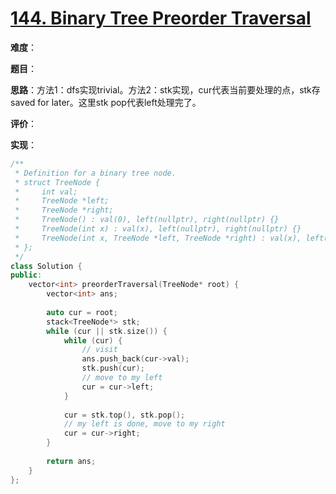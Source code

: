 # [144. Binary Tree Preorder Traversal](https://leetcode.com/problems/binary-tree-preorder-traversal/)

**难度**：

**题目**：

**思路**：方法1：dfs实现trivial。方法2：stk实现，cur代表当前要处理的点，stk存saved for later。这里stk pop代表left处理完了。

**评价**：

**实现**：

```cpp
/**
 * Definition for a binary tree node.
 * struct TreeNode {
 *     int val;
 *     TreeNode *left;
 *     TreeNode *right;
 *     TreeNode() : val(0), left(nullptr), right(nullptr) {}
 *     TreeNode(int x) : val(x), left(nullptr), right(nullptr) {}
 *     TreeNode(int x, TreeNode *left, TreeNode *right) : val(x), left(left), right(right) {}
 * };
 */
class Solution {
public:
    vector<int> preorderTraversal(TreeNode* root) {
        vector<int> ans;
        
        auto cur = root;
        stack<TreeNode*> stk;
        while (cur || stk.size()) {
            while (cur) {
                // visit
                ans.push_back(cur->val);
                stk.push(cur);
                // move to my left
                cur = cur->left;
            }
            
            cur = stk.top(), stk.pop();
            // my left is done, move to my right
            cur = cur->right;
        }
        
        return ans;
    }
};
```